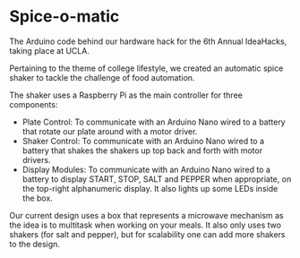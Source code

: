 # Spice-o-matic
The Arduino code behind our hardware hack for the 6th Annual IdeaHacks, taking place at UCLA.

Pertaining to the theme of college lifestyle, we created an automatic spice shaker to tackle the challenge of food automation.

The shaker uses a Raspberry Pi as the main controller for three components:
- Plate Control: To communicate with an Arduino Nano wired to a battery that rotate our plate around with a motor driver.
- Shaker Control: To communicate with an Arduino Nano wired to a battery that shakes the shakers up top back and forth with motor drivers.
- Display Modules: To communicate with an Arduino Nano wired to a battery to display START, STOP, SALT and PEPPER when appropriate, on the top-right alphanumeric display. It also lights up some LEDs inside the box.

Our current design uses a box that represents a microwave mechanism as the idea is to multitask when working on your meals. It also only uses two shakers (for salt and pepper), but for scalability one can add more shakers to the design. 
